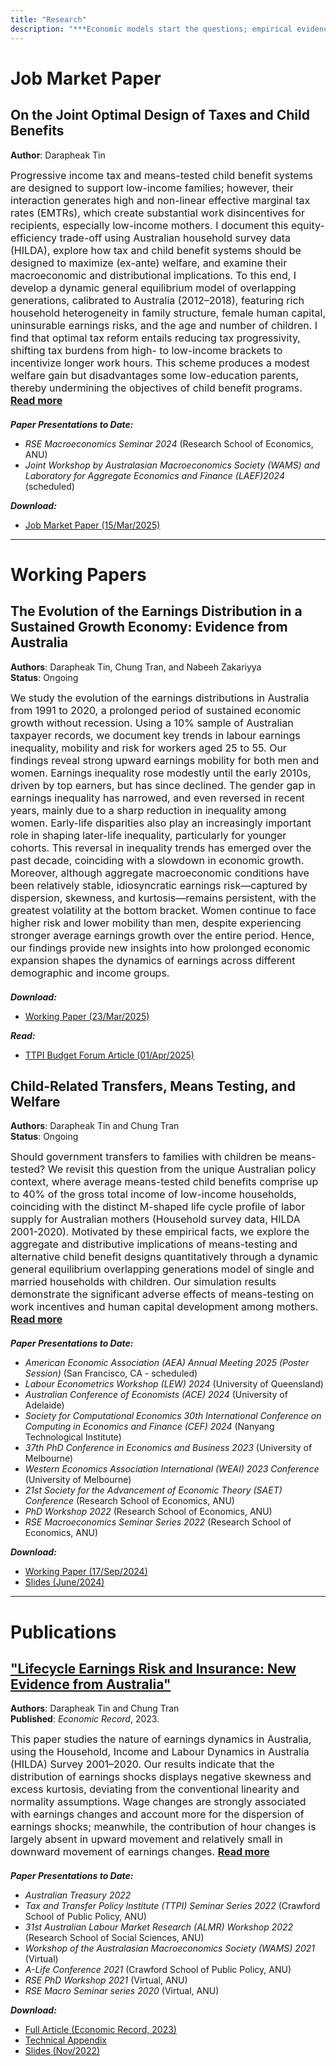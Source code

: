 ```yaml
---
title: "Research"
description: "***Economic models start the questions; empirical evidence brings the answers.***"
---
```


# Job Market Paper

## On the Joint Optimal Design of Taxes and Child Benefits

**Author**: Darapheak Tin
<!--
<div style="font-size:16px;">
Means-tested child benefits and progressive tax systems both aim to support low-income families, but often create high and non-linear effective marginal tax rate schedules. This paper explores the joint optimization of these systems within a dynamic general equilibrium model of overlapping generations, calibrated to Australia (2012-2018). The model incorporates household heterogeneity in family structure, age and number of children, female human capital, and uninsurable earnings risks. I find that a standalone optimal tax system would reduce tax progressivity, encouraging labor supply among highly educated women but increasing tax liabilities on low-income parents, thus undermining the objectives of child benefit programs. A jointly optimized system combines low tax progressivity and a universal lump-sum child benefit equal to 30% of median income (around AUD 18,000 in 2018), partly to offset the additional tax burdens on low-income parents. This integrated approach substantially improves overall and parental welfare, but non-parent households bear notable losses. A moderately reduced benefit, while not optimal, achieves welfare gains for parents with lower costs to non-parents. These findings highlight the importance of coordinating tax and child benefit policies to effectively support vulnerable parents, while cautioning against equity losses for non-parents when policies are optimized solely for overall welfare.
-->
<!--
While means-tested child benefit and progressive tax systems aim to support low-income families, my empirical analysis based on Australian household survey data (HILDA) reveals that their interaction creates high, non-linear effective marginal tax rates (EMTRs) for low-income mothers. Building on these findings, this paper examines the joint optimal design of tax and child benefit systems using a dynamic general equilibrium model of overlapping generations, calibrated to Australia (2012-2018). The model incorporates rich household heterogeneity in family structure, age and number of children, female human capital, and uninsurable earnings risks. I find that an optimal tax reform, focused solely on income tax, requires reducing tax progressivity, which encourages labor supply primarily among highly educated women. However, it also raises tax liabilities for low-income parents, thereby undermining the objectives of child benefit programs.

A joint optimal system combines reduced tax progressivity with a universal lump-sum child benefit set at approximately 30% of median income. While the more proportional tax scheme benefits high-education parents, the transfer—free from means-testing and double the average baseline payment—compensates low-income parent households for the increased tax liabilities. This approach significantly improves parental and overall welfare but shifts more of the tax burden onto non-parent households, causing them to experience notable losses. A moderately scaled-back benefit, though not optimal, yields welfare gains for parents at a lower cost to non-parents. These findings highlight the importance of coordinating tax and child benefit policies to effectively support vulnerable parents while cautioning against equity losses for non-parents when policies are optimized solely for overall welfare.
-->

<div class="abstract" style="font-size:16px;">
    <span class="abstract-text">
        Progressive income tax and means-tested child benefit systems are designed to support low-income families; however, their interaction generates high and non-linear effective marginal tax rates (EMTRs), which create substantial work disincentives for recipients, especially low-income mothers. I document this equity-efficiency trade-off using Australian household survey data (HILDA), explore how tax and child benefit systems should be designed to maximize (ex-ante) welfare, and examine their macroeconomic and distributional implications. To this end, I develop a dynamic general equilibrium model of overlapping generations, calibrated to Australia (2012–2018), featuring rich household heterogeneity in family structure, female human capital, uninsurable earnings risks, and the age and number of children. I find that optimal tax reform entails reducing tax progressivity, shifting tax burdens from high- to low-income brackets to incentivize longer work hours. This scheme produces a modest welfare gain but disadvantages some low-education parents, thereby undermining the objectives of child benefit programs.
        <span class="more-text" style="display: none;">
            I demonstrate that a joint optimal system—combining reduced tax progressivity with a universal lump-sum child benefit at 30% of average income—yields superior overall and parental welfare outcomes. While reduced tax progressivity benefits high-education parents, the joint design allows for transfers to compensate low-education parents for the increased tax liabilities. However, the high tax burden required to fund the expanded child benefit program imposes notable welfare losses on non-parents. Moderately scaled-back transfers provide smaller welfare gains but at substantially lower costs to non-parents, whereas overly generous transfers lead to excessive tax burdens, contracting the economy and harming the intended beneficiaries. These findings highlight the importance of policy coordination and fiscal sustainability in effectively supporting vulnerable parents while balancing equity and efficiency considerations.
        </span>
    </span>
    <a href="#" class="read-more"><b>Read more</b></a>
</div>

<div style="font-size:14px;">

<div style="margin-top: 20px;"></div>

<b><i>Paper Presentations to Date:</i></b>  
- <i>RSE Macroeconomics Seminar 2024</i> (Research School of Economics, ANU)  
- <i>Joint Workshop by Australasian Macroeconomics Society (WAMS) and Laboratory for Aggregate Economics and Finance (LAEF)2024</i> (scheduled)

<div style="margin-top: 5px;"></div>

 <b><i>Download:</i></b> 
* <a href="/pdf/JMP_DarapheakTin_2024.pdf" target="_blank">Job Market Paper (15/Mar/2025)</a>
</div>

---

# Working Papers

## The Evolution of the Earnings Distribution in a Sustained Growth Economy: Evidence from Australia

**Authors**: Darapheak Tin, Chung Tran, and Nabeeh Zakariyya  
**Status**: Ongoing

<div style="font-size:16px;">
We study the evolution of the earnings distributions in Australia from 1991 to 2020, a prolonged period of sustained economic growth without recession. Using a 10% sample of Australian taxpayer records, we document key trends in labour earnings inequality, mobility and risk for workers aged 25 to 55. Our findings reveal strong upward earnings mobility for both men and women. Earnings inequality rose modestly until the early 2010s, driven by top earners, but has since declined. The gender gap in earnings inequality has narrowed, and even reversed in recent years, mainly due to a sharp reduction in inequality among women. Early-life disparities also play an increasingly important role in shaping later-life inequality, particularly for younger cohorts. This reversal in inequality trends has emerged over the past decade, coinciding with a slowdown in economic growth. Moreover, although aggregate macroeconomic conditions have been relatively stable, idiosyncratic earnings risk—captured by dispersion, skewness, and kurtosis—remains persistent, with the greatest volatility at the bottom bracket. Women continue to face higher risk and lower mobility than men, despite experiencing stronger average earnings growth over the entire period. Hence, our findings provide new insights into how prolonged economic expansion shapes the dynamics of earnings across different demographic and income groups.
</div>

<div style="font-size:14px;">

<div style="margin-top: 20px;"></div>

 <b><i>Download:</i></b> 
* <a href="/pdf/TinTranZakariyya2025_WP__The Evolution of the Earnings Distribution in Sustained Growth Economy__23032025.pdf" target="_blank">Working Paper (23/Mar/2025)</a>
</div>

<div style="margin-top: 5px;"></div>

<b><i>Read:</i></b>  
* <a href="https://www.austaxpolicy.com/budget-forum-2025-winners-and-losers-in-australias-uninterrupted-growth-era-and-policy-implications/" target="_blank">TTPI Budget Forum Article (01/Apr/2025)</a>
</div>


## Child-Related Transfers, Means Testing, and Welfare

**Authors**: Darapheak Tin and Chung Tran  
**Status**: Ongoing
<!--
<div style="font-size:16px;">
Should government transfers to families with children be means-tested? We revisit this question from the unique Australian policy context, where average means-tested child benefits comprise up to 40% of the gross total income of low-income households, coinciding with the distinct M-shaped life cycle profile of labor supply for Australian mothers (Household survey data, HILDA 2001-2020). Motivated by these empirical facts, we explore the aggregate and distributive implications of means-testing and alternative child benefit designs quantitatively through a dynamic general equilibrium overlapping generations model of single and married households with children. Our simulation results demonstrate the significant adverse effects of means-testing on work incentives and human capital development among mothers. A structural reform that replaces the status quo means-tested system with a universal system improves female labor supply, output, and overall welfare while also garnering majority support. However, the universal system increases tax burden by 4 percentage points and negatively impacts single mothers—the intended beneficiaries—by reducing their net lifetime income and welfare. In our model, the inclusion of means-testing is essential for controlling fiscal costs and mitigating the adverse effects of higher taxes. Preserving the existing means-tested system and opting for incremental reforms could potentially result in modest improvements in output and welfare while ensuring a more equitable distribution of welfare gains. Hence, our findings highlight the complex trade-offs between efficiency and equity in designing child benefit programs.
-->

<div class="abstract" style="font-size:16px;">
    <span class="abstract-text">
        Should government transfers to families with children be means-tested? We revisit this question from the unique Australian policy context, where average means-tested child benefits comprise up to 40% of the gross total income of low-income households, coinciding with the distinct M-shaped life cycle profile of labor supply for Australian mothers (Household survey data, HILDA 2001-2020). Motivated by these empirical facts, we explore the aggregate and distributive implications of means-testing and alternative child benefit designs quantitatively through a dynamic general equilibrium overlapping generations model of single and married households with children. Our simulation results demonstrate the significant adverse effects of means-testing on work incentives and human capital development among mothers. 
        <span class="more-text" style="display: none;">
            A structural reform that replaces the status quo means-tested system with a universal system improves female labor supply, output, and overall welfare while also garnering majority support. However, the universal system increases tax burden by 4 percentage points and negatively impacts single mothers—the intended beneficiaries—by reducing their net lifetime income and welfare. In our model, the inclusion of means-testing is essential for controlling fiscal costs and mitigating the adverse effects of higher taxes. Preserving the existing means-tested system and opting for incremental reforms could potentially result in modest improvements in output and welfare while ensuring a more equitable distribution of welfare gains. Hence, our findings highlight the complex trade-offs between efficiency and equity in designing child benefit programs.
        </span>
    </span>
    <a href="#" class="read-more"><b>Read more</b></a>
</div>

<div style="font-size:14px;">

<div style="margin-top: 20px;"></div>

<b><i>Paper Presentations to Date:</i></b>  
- <i>American Economic Association (AEA) Annual Meeting 2025 (Poster Session)</i> (San Francisco, CA - scheduled)
- <i>Labour Econometrics Workshop (LEW) 2024</i> (University of Queensland) 
- <i>Australian Conference of Economists (ACE) 2024</i> (University of Adelaide) 
- <i>Society for Computational Economics 30th International Conference on Computing in Economics and Finance (CEF) 2024</i> (Nanyang Technological Institute)
- <i>37th PhD Conference in Economics and Business 2023</i> (University of Melbourne)  
- <i>Western Economics Association International (WEAI) 2023 Conference</i> (University of Melbourne)  
- <i>21st Society for the Advancement of Economic Theory (SAET) Conference</i> (Research School of Economics, ANU)  
- <i>PhD Workshop 2022</i> (Research School of Economics, ANU)  
- <i>RSE Macroeconomics Seminar Series 2022</i> (Research School of Economics, ANU)  

<div style="margin-top: 5px;"></div>

<b><i>Download:</i></b>   
* <a href="/pdf/TinTran2024_WP__Child-Related Transfers Means Testing and Welfare__30092024.pdf" target="_blank">Working Paper (17/Sep/2024)</a>  
* <a href="/pdf/TinTran2024__Aggregate_Implications_of_Child_Related_Transfers_with_Means_Testing_Slides_TTPI2024.pdf" target="_blank">Slides (June/2024)</a>
</div>

<!--
This paper examines the evolution of earnings distribution over three decades of uninterrupted economic growth in Australia (1991-2020). Using a 10% sample of taxpayer records, we find moderate upward mobility and a narrowing gender earnings gap. However, earnings inequality has increased, primarily driven by growth at the top of the income distribution, with men experiencing higher levels of inequality than women. Our results further indicate that inequality is increasingly shaped by initial labor market entry conditions, reflecting a shift toward more persistent early-life disparities. Additionally, idiosyncratic earnings risk—measured through dispersion, skewness, and kurtosis of earnings shocks—remained persistent throughout this period. Women continue to face greater earnings risk and lower mobility than men, despite exhibiting stronger and more consistent earnings growth. These findings provide new insights into the implications of sustained economic growth for earnings inequality, mobility, and risk across different population segments in the absence of major economic recessions.
-->

---

# Publications

## ["Lifecycle Earnings Risk and Insurance: New Evidence from Australia"](https://doi.org/10.1111/1475-4932.12723)

**Authors**: Darapheak Tin and Chung Tran  
**Published**: *Economic Record*, 2023.

<!--
<div style="font-size:16px;">
  This paper studies the nature of earnings dynamics in Australia, using the Household, Income and Labour Dynamics in Australia (HILDA) Survey 2001–2020. Our results indicate that the distribution of earnings shocks displays negative skewness and excess kurtosis, deviating from the conventional linearity and normality assumptions. Wage changes are strongly associated with earnings changes and account more for the dispersion of earnings shocks; meanwhile, the contribution of hour changes is largely absent in upward movement and relatively small in downward movement of earnings changes. Furthermore, family and government insurance plays distinct roles in reducing exposure to earnings risk. Government insurance embedded in the targeted transfer system is important in mitigating the dispersion of shocks, whereas family insurance via income pooling and adjustment of secondary earners' labour market activities is dominant in reducing the magnitude and likelihood of extreme and rare shocks. The magnitude and persistence of earnings risk as well as the insurance role of family and government vary significantly across gender, marital, and parental status. Accounting for these non-Gaussian and non-linearity features is important for evaluating the insurance role of government transfer programmes.
-->

<div class="abstract" style="font-size:16px;">
    <span class="abstract-text">
        This paper studies the nature of earnings dynamics in Australia, using the Household, Income and Labour Dynamics in Australia (HILDA) Survey 2001–2020. Our results indicate that the distribution of earnings shocks displays negative skewness and excess kurtosis, deviating from the conventional linearity and normality assumptions. Wage changes are strongly associated with earnings changes and account more for the dispersion of earnings shocks; meanwhile, the contribution of hour changes is largely absent in upward movement and relatively small in downward movement of earnings changes.
        <span class="more-text" style="display: none;">
            Furthermore, family and government insurance plays distinct roles in reducing exposure to earnings risk. Government insurance embedded in the targeted transfer system is important in mitigating the dispersion of shocks, whereas family insurance via income pooling and adjustment of secondary earners' labour market activities is dominant in reducing the magnitude and likelihood of extreme and rare shocks. The magnitude and persistence of earnings risk as well as the insurance role of family and government vary significantly across gender, marital, and parental status. Accounting for these non-Gaussian and non-linearity features is important for evaluating the insurance role of government transfer programmes.
        </span>
    </span>
    <a href="#" class="read-more"><b>Read more</b></a>
</div>

<div style="font-size:14px;">

<div style="margin-top: 20px;"></div>

<b><i>Paper Presentations to Date:</i></b>
  
  - <i>Australian Treasury 2022</i>  
  - <i>Tax and Transfer Policy Institute (TTPI) Seminar Series 2022</i> (Crawford School of Public Policy, ANU)  
  - <i>31st Australian Labour Market Research (ALMR) Workshop 2022</i> (Research School of Social Sciences, ANU)
  - <i>Workshop of the Australasian Macroeconomics Society (WAMS) 2021</i> (Virtual)  
  - <i>A-Life Conference 2021</i> (Crawford School of Public Policy, ANU)  
  - <i>RSE PhD Workshop 2021</i> (Virtual, ANU)
  - <i>RSE Macro Seminar series 2020</i> (Virtual, ANU)  

<div style="margin-top: 5px;"></div>

<b><i>Download:</i></b>
* <a href="https://doi.org/10.1111/1475-4932.12723" target="_blank">Full Article (Economic Record, 2023)</a>  
* <a href="/pdf/Economic Record - Tin and Tran 2023 - Lifecycle Earnings Risk and Insurance  New Evidence from Australia__Technical Appendix.pdf" target="_blank">Technical Appendix</a>  
* <a href="/pdf/Lifecycle_Earnings_Risk__New_Evidence_from_Australia__2022__slides.pdf" target="_blank">Slides (Nov/2022)</a>
</div>

<br><br>

<!--
Means-tested child benefits and progressive tax systems both aim to support low-income families, but they often create high and non-linear effective marginal tax rate schedules. This paper explores the joint design of these systems in a dynamic general equilibrium model with overlapping generations that captures household heterogeneity in family structure, education, female human capital formation, child-related costs, and uninsurable earnings and longevity risks. The model is calibrated to the Australian economy (2012-2018), where means-tested lump sum child benefits constitute up to 40% of income for low-income households. I find that optimizing the tax system in isolation risks undermining the redistributive goals of child benefit programs. A joint design featuring low tax progressivity and a universal lump-sum child benefit of approximately 30% of median income (around AUD 18,000 in 2018) is optimal, significantly improving consumption allocative efficiency and overall welfare. However, the associated tax burden adversely impacts non-parent households, raising equity concerns. A less generous benefit, while not fully optimal, still provides welfare gains for parents and imposes considerably lower costs on non-parents. Conversely, overly generous child benefits lead to fiscal pressures that harm all households, including the intended beneficiaries. These findings highlight the importance of coordinating tax and child benefit policies to effectively support vulnerable parents, especially low-education single mothers.

<small>This text is smaller.</small>

<big>This text is bigger.</big>

<font size="2">This text is smaller than default.</font>




 This paper studies the nature of earnings dynamics in Australia, using the Household, Income and Labour Dynamics in Australia (HILDA) Survey 2001–2020. Our results indicate that the distribution of earnings shocks displays negative skewness and excess kurtosis, deviating from the conventional linearity and normality assumptions. Wage changes are strongly associated with earnings changes and account more for the dispersion of earnings shocks; meanwhile, the contribution of hour changes is largely absent in upward movement and relatively small in downward movement of earnings changes. Furthermore, family and government insurance plays distinct roles in reducing exposure to earnings risk. Government insurance embedded in the targeted transfer system is important in mitigating the dispersion of shocks, whereas family insurance via income pooling and adjustment of secondary earners' labour market activities is dominant in reducing the magnitude and likelihood of extreme and rare shocks. The magnitude and persistence of earnings risk as well as the insurance role of family and government vary significantly across gender, marital, and parental status. Accounting for these non-Gaussian and non-linearity features is important for evaluating the insurance role of government transfer programmes.

***Paper Presentations to Date***:  
- *A-Life Conference 2021* (Crawford School of Public Policy, ANU)  
- *RSE Macro Seminar series* (Virtual, ANU)  
- *Workshop of the Australasian Macroeconomics Society (WAMS) 2021*  
- *Treasury 2022*  
- *Tax and Transfer Policy Institute (TTPI) 2022* (ANU)  
- *Australian Labour Market Research (ALMR) Workshop 2022* (ANU)

***Download***: 
* <a href="https://doi.org/10.1111/1475-4932.12723" target="_blank">Full Article (Economic Record, 2023)</a>  
* <a href="/pdf/Economic Record - Tin and Tran 2023 - Lifecycle Earnings Risk and Insurance  New Evidence from Australia__Technical Appendix.pdf" target="_blank">Technical Appendix</a>  
* <a href="/pdf/Lifecycle_Earnings_Risk_Slides.pdf" target="_blank">Slides (11/2022)</a>
-->